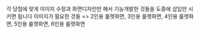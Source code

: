각 당첨에 맞게 이미지 수정과 화면디자인만 해서 기능개발한 것들을 도중에 삽입만 시키면 됩니다
이미지가 필요한 것들
=> 2인용 룰렛화면, 3인용 룰렛화면, 4인용 룰렛화면, 5인용 룰렛화면, 6인용 룰렛화면